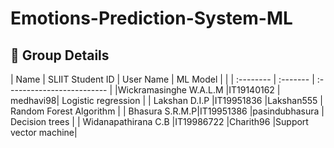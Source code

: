 # Emotions-Prediction-System-ML


## 📍 Group Details 

| Name | SLIIT Student ID     | User Name  | ML Model |              |
| :-------- | :------- | :------------------------- |
|Wickramasinghe  W.A.L.M  |IT19140162  | medhavi98| Logistic regression |
|  Lakshan D.I.P |IT19951836  |Lakshan555 | Random Forest Algorithm |
| Bhasura  S.R.M.P|IT19951386  |pasindubhasura | Decision trees |
|  Widanapathirana C.B |IT19986722  |Charith96 |Support vector machine|

